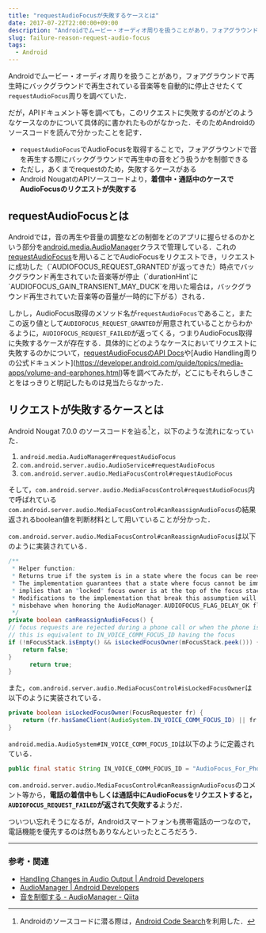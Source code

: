 ```yaml
---
title: "requestAudioFocusが失敗するケースとは"
date: 2017-07-22T22:00:00+09:00
description: "Androidでムービー・オーディオ周りを扱うことがあり，フォアグラウンドで再生時にバックグラウンドで再生されている音楽等を自動的に停止させたくてrequestAudioFocus周りを調べていた．だが，APIドキュメント等を調べても，このリクエストに失敗するのがどのようなケースなのかについて具体的に書かれたものがなかった．そのためAndroidのソースコードを読んで分かったことを記す．"
slug: failure-reason-request-audio-focus
tags:
  - Android
---
```


Androidでムービー・オーディオ周りを扱うことがあり，フォアグラウンドで再生時にバックグラウンドで再生されている音楽等を自動的に停止させたくて`requestAudioFocus`周りを調べていた．

だが，APIドキュメント等を調べても，このリクエストに失敗するのがどのようなケースなのかについて具体的に書かれたものがなかった．そのためAndroidのソースコードを読んで分かったことを記す．

- `requestAudioFocus`でAudioFocusを取得することで，フォアグラウンドで音を再生する際にバックグラウンドで再生中の音をどう扱うかを制御できる
- ただし，あくまでrequestのため，失敗するケースがある
- Android NougatのAPIソースコードより，**着信中・通話中のケースでAudioFocusのリクエストが失敗する**

## requestAudioFocusとは

Androidでは，音の再生や音量の調整などの制御をどのアプリに握らせるのかという部分を[android.media.AudioManager](https://developer.android.com/reference/android/media/AudioManager.html)クラスで管理している．これの[requestAudioFocus](https://developer.android.com/reference/android/media/AudioManager.html#requestAudioFocus(android.media.AudioManager.OnAudioFocusChangeListener,%20int,%20int))を用いることでAudioFocusをリクエストでき，リクエストに成功した（`AUDIOFOCUS_REQUEST_GRANTED`が返ってきた）時点でバックグラウンド再生されていた音楽等が停止（`durationHint`に`AUDIOFOCUS_GAIN_TRANSIENT_MAY_DUCK`を用いた場合は，バックグラウンド再生されていた音楽等の音量が一時的に下がる）される．

しかし，AudioFocus取得のメソッド名が`requestAudioFocus`であること，またこの返り値として`AUDIOFOCUS_REQUEST_GRANTED`が用意されていることからわかるように，`AUDIOFOCUS_REQUEST_FAILED`が返ってくる，つまりAudioFocus取得に失敗するケースが存在する．具体的にどのようなケースにおいてリクエストに失敗するのかについて，[requestAudioFocusのAPI Docs](https://developer.android.com/reference/android/media/AudioManager.html#requestAudioFocus(android.media.AudioManager.OnAudioFocusChangeListener,%20int,%20int))や[Audio Handling周りの公式ドキュメント](https://developer.android.com/guide/topics/media-apps/volume-and-earphones.html)等を調べてみたが，どこにもそれらしきことをはっきりと明記したものは見当たらなかった．

## リクエストが失敗するケースとは

Android Nougat 7.0.0 のソースコードを辿る[^codesearch]と，以下のような流れになっていた．

1. `android.media.AudioManager#requestAudioFocus`
2. `com.android.server.audio.AudioService#requestAudioFocus`
3. `com.android.server.audio.MediaFocusControl#requestAudioFocus`

そして，`com.android.server.audio.MediaFocusControl#requestAudioFocus`内で呼ばれている`com.android.server.audio.MediaFocusControl#canReassignAudioFocus`の結果返されるboolean値を判断材料として用いていることが分かった．

`com.android.server.audio.MediaFocusControl#canReassignAudioFocus`は以下のように実装されている．

```java
/**
 * Helper function:
 * Returns true if the system is in a state where the focus can be reevaluated, false otherwise.
 * The implementation guarantees that a state where focus cannot be immediately reassigned
 * implies that an "locked" focus owner is at the top of the focus stack.
 * Modifications to the implementation that break this assumption will cause focus requests to
 * misbehave when honoring the AudioManager.AUDIOFOCUS_FLAG_DELAY_OK flag.
 */
private boolean canReassignAudioFocus() {
// focus requests are rejected during a phone call or when the phone is ringing
// this is equivalent to IN_VOICE_COMM_FOCUS_ID having the focus
if (!mFocusStack.isEmpty() && isLockedFocusOwner(mFocusStack.peek())) {
    return false;
}
	  return true;
}
```

また，`com.android.server.audio.MediaFocusControl#isLockedFocusOwner`は以下のように実装されている．

```java
private boolean isLockedFocusOwner(FocusRequester fr) {
    return (fr.hasSameClient(AudioSystem.IN_VOICE_COMM_FOCUS_ID) || fr.isLockedFocusOwner());
}
```

`android.media.AudioSystem#IN_VOICE_COMM_FOCUS_ID`は以下のように定義されている．

```java
public final static String IN_VOICE_COMM_FOCUS_ID = "AudioFocus_For_Phone_Ring_And_Calls";
```

`com.android.server.audio.MediaFocusControl#canReassignAudioFocus`のコメント等から，**電話の着信中もしくは通話中にAudioFocusをリクエストすると，`AUDIOFOCUS_REQUEST_FAILED`が返されて失敗する**ようだ．

ついつい忘れそうになるが，Androidスマートフォンも携帯電話の一つなので，電話機能を優先するのは然もありなんといったところだろう．

---

### 参考・関連

- [Handling Changes in Audio Output | Android Developers](https://developer.android.com/guide/topics/media-apps/volume-and-earphones.html)
- [AudioManager | Android Developers](https://developer.android.com/reference/android/media/AudioManager.html)
- [音を制御する - AudioManager - Qiita](http://qiita.com/KeithYokoma/items/3896f5934478fa560a50)

[^codesearch]: Androidのソースコードに潜る際は，[Android Code Search](https://cs.android.com/)を利用した．

